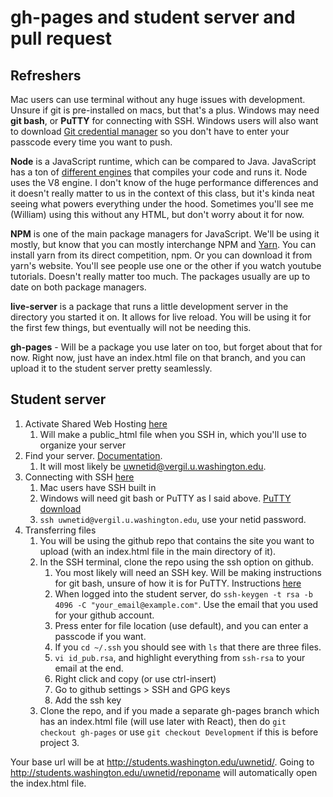 # gh-pages and student server and pull request

## Refreshers

Mac users can use terminal without any huge issues with development. Unsure if git is pre-installed on macs, but that's a plus. Windows may need **git bash**, or **PuTTY** for connecting with SSH. Windows users will also want to download [Git credential manager](https://github.com/Microsoft/Git-Credential-Manager-for-Windows) so you don't have to enter your passcode every time you want to push.

**Node** is a JavaScript runtime, which can be compared to Java. JavaScript has a ton of [different engines](https://en.wikipedia.org/wiki/JavaScript_engine) that compiles your code and runs it. Node uses the V8 engine. I don't know of the huge performance differences and it doesn't really matter to us in the context of this class, but it's kinda neat seeing what powers everything under the hood. Sometimes you'll see me (William) using this without any HTML, but don't worry about it for now.

**NPM** is one of the main package managers for JavaScript. We'll be using it mostly, but know that you can mostly interchange NPM and [Yarn](https://yarnpkg.com/en/). You can install yarn from its direct competition, npm. Or you can download it from yarn's website. You'll see people use one or the other if you watch youtube tutorials. Doesn't really matter too much. The packages usually are up to date on both package managers.

**live-server** is a package that runs a little development server in the directory you started it on. It allows for live reload. You will be using it for the first few things, but eventually will not be needing this.

**gh-pages** - Will be a package you use later on too, but forget about that for now. Right now, just have an index.html file on that branch, and you can upload it to the student server pretty seamlessly.

## Student server

1. Activate Shared Web Hosting [here](https://itconnect.uw.edu/connect/web-publishing/shared-hosting/activating-shared-web-hosting/)
    1. Will make a public_html file when you SSH in, which you'll use to organize your server
2. Find your server. [Documentation](https://itconnect.uw.edu/connect/web-publishing/shared-hosting/web-development-environments/).
    1. It will most likely be uwnetid@vergil.u.washington.edu.
3. Connecting with SSH [here](https://itconnect.uw.edu/connect/web-publishing/shared-hosting/ssh/)
    1. Mac users have SSH built in
    2. Windows will need git bash or PuTTY as I said above. [PuTTY download](https://www.chiark.greenend.org.uk/~sgtatham/putty/)
    3. `ssh uwnetid@vergil.u.washington.edu`, use your netid password.
4. Transferring files
    1. You will be using the github repo that contains the site you want to upload (with an index.html file in the main directory of it).
    2. In the SSH terminal, clone the repo using the ssh option on github.
        1. You most likely will need an SSH key. Will be making instructions for git bash, unsure of how it is for PuTTY. Instructions [here](https://help.github.com/articles/generating-a-new-ssh-key-and-adding-it-to-the-ssh-agent/)
        2. When logged into the student server, do `ssh-keygen -t rsa -b 4096 -C "your_email@example.com"`. Use the email that you used for your github account. 
        3. Press enter for file location (use default), and you can enter a passcode if you want.
        4. If you `cd ~/.ssh` you should see with `ls` that there are three files.
        5. `vi id_pub.rsa`, and highlight everything from `ssh-rsa` to your email at the end.
        6. Right click and copy (or use ctrl-insert)
        7. Go to github settings > SSH and GPG keys
        8. Add the ssh key
    3. Clone the repo, and if you made a separate gh-pages branch which has an index.html file (will use later with React), then do `git checkout gh-pages` or use `git checkout Development` if this is before project 3.

Your base url will be at http://students.washington.edu/uwnetid/. Going to http://students.washington.edu/uwnetid/reponame will automatically open the index.html file.

